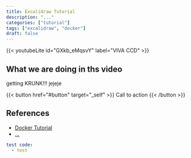 ```yaml
---
title: Excalidraw Tutorial
description: "..."
categories: ["tutorial"]
tags: ["excalidraw", "docker"]
draft: false
---
```


{{< youtubeLite id="GXkb_eMqsvY" label="VIVA CCD" >}}


## What we are doing in ths video

getting KRUNK!!! jejeje

{{< button href="#button" target="_self" >}}
Call to action
{{< /button >}}



## References

- [Docker Tutorial](https://www.youtube.com/live/GXkb_eMqsvY?si=xflT43QQDlov9lrq)
- [...](https://www.youtube.com/live/GXkb_eMqsvY?si=xflT43QQDlov9lrq)

```yaml
test code:
  - test
```


